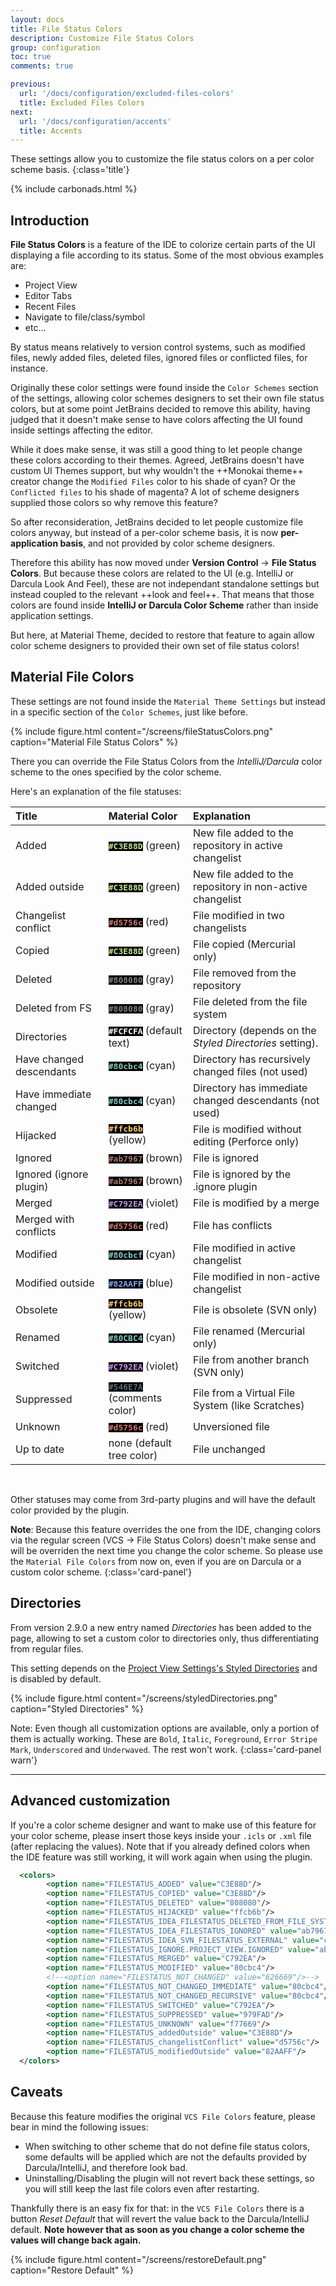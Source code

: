 ```yaml
---
layout: docs
title: File Status Colors
description: Customize File Status Colors
group: configuration
toc: true
comments: true

previous:
  url: '/docs/configuration/excluded-files-colors'
  title: Excluded Files Colors
next:
  url: '/docs/configuration/accents'
  title: Accents
---
```


These settings allow you to customize the file status colors on a per color scheme basis.
{:class='title'}

{% include carbonads.html %}

## Introduction

__File Status Colors__ is a feature of the IDE to colorize certain parts of the UI displaying a file according to its status. Some of the most obvious examples are:
- Project View
- Editor Tabs
- Recent Files
- Navigate to file/class/symbol
- etc...

By status means relatively to version control systems, such as modified files, newly added files, deleted files, ignored files or conflicted files, for instance.

Originally these color settings were found inside the `Color Schemes` section of the settings, allowing color schemes designers to set their own file status colors, but at some point JetBrains decided to remove this ability, having judged that it doesn't make sense to have colors affecting the UI found inside settings affecting the editor.

While it does make sense, it was still a good thing to let people change these colors according to their themes. Agreed, JetBrains doesn't have custom UI Themes support, but why wouldn't the ++Monokai theme++ creator change the `Modified Files` color to his shade of cyan? Or the `Conflicted files` to his shade of magenta? A lot of scheme designers supplied those colors so why remove this feature?

So after reconsideration, JetBrains decided to let people customize file colors anyway, but instead of a per-color scheme basis, it is now **per-application basis**, and not provided by color scheme designers.

Therefore this ability has now moved under **Version Control** -> **File Status Colors**. But because these colors are related to the UI (e.g. IntelliJ or Darcula Look And Feel), these are not independant standalone settings but instead coupled to the relevant ++look and feel++. That means that those colors are found inside **IntelliJ or Darcula Color Scheme** rather than inside application settings.

But here, at Material Theme, decided to restore that feature to again allow color scheme designers to provided their own set of file status colors!

## Material File Colors

These settings are not found inside the `Material Theme Settings` but instead in a specific section of the `Color Schemes`, just like before.

{% include figure.html content="/screens/fileStatusColors.png" caption="Material File Status Colors" %}

There you can override the File Status Colors from the _IntelliJ/Darcula_ color scheme to the ones specified by the color scheme.

Here's an explanation of the file statuses:

| Title                    | Material Color                                                                                                                | Explanation                                               |
|:-------------------------|:------------------------------------------------------------------------------------------------------------------------------|:----------------------------------------------------------|
| Added                    | <span style="background-color:#000; font-weight: bold; font-family: monospace; color:#C3E88D">#C3E88D</span> (green)          | New file added to the repository in active changelist     |
| Added outside            | <span style="background-color:#000; font-weight: bold; font-family: monospace; color:#C3E88D">#C3E88D</span> (green)          | New file added to the repository in non-active changelist |
| Changelist conflict      | <span style="background-color:#000; font-weight: bold; font-family: monospace; color:#d5756c">#d5756c</span> (red)            | File modified in two changelists                          |
| Copied                   | <span style="background-color:#000; font-weight: bold; font-family: monospace; color:#C3E88D">#C3E88D</span> (green)          | File copied (Mercurial only)                              |
| Deleted                  | <span style="background-color:#000; font-weight: bold; font-family: monospace; color:#808080">#808080</span> (gray)           | File removed from the repository                          |
| Deleted from FS          | <span style="background-color:#000; font-weight: bold; font-family: monospace; color:#808080">#808080</span> (gray)           | File deleted from the file system                         |
| Directories              | <span style="background-color:#000; font-weight: bold; font-family: monospace; color:#FCFCFA">#FCFCFA</span> (default text)    | Directory (depends on the *Styled Directories* setting).  |
| Have changed descendants | <span style="background-color:#000; font-weight: bold; font-family: monospace; color:#80cbc4">#80cbc4</span> (cyan)           | Directory has recursively changed files (not used)        |
| Have immediate changed   | <span style="background-color:#000; font-weight: bold; font-family: monospace; color:#80cbc4">#80cbc4</span> (cyan)           | Directory has immediate changed descendants (not used)    |
| Hijacked                 | <span style="background-color:#000; font-weight: bold; font-family: monospace; color:#ffcb6b">#ffcb6b</span> (yellow)         | File is modified without editing (Perforce only)          |
| Ignored                  | <span style="background-color:#000; font-weight: bold; font-family: monospace; color:#ab7967">#ab7967</span> (brown)          | File is ignored                                           |
| Ignored (ignore plugin)  | <span style="background-color:#000; font-weight: bold; font-family: monospace; color:#ab7967">#ab7967</span> (brown)          | File is ignored by the .ignore plugin                     |
| Merged                   | <span style="background-color:#000; font-weight: bold; font-family: monospace; color:#C792EA">#C792EA</span> (violet)         | File is modified by a merge                               |
| Merged with conflicts    | <span style="background-color:#000; font-weight: bold; font-family: monospace; color:#d5756c">#d5756c</span> (red)            | File has conflicts                                        |
| Modified                 | <span style="background-color:#000; font-weight: bold; font-family: monospace; color:#80cbcf">#80cbcf</span> (cyan)           | File modified in active changelist                        |
| Modified outside         | <span style="background-color:#000; font-weight: bold; font-family: monospace; color:#82AAFF">#82AAFF</span> (blue)           | File modified in non-active changelist                    |
| Obsolete                 | <span style="background-color:#000; font-weight: bold; font-family: monospace; color:#ffcb6b">#ffcb6b</span> (yellow)         | File is obsolete (SVN only)                               |
| Renamed                  | <span style="background-color:#000; font-weight: bold; font-family: monospace; color:#80CBC4">#80CBC4</span> (cyan)           | File renamed (Mercurial only)                             |
| Switched                 | <span style="background-color:#000; font-weight: bold; font-family: monospace; color:#C792EA">#C792EA</span> (violet)         | File from another branch (SVN only)                       |
| Suppressed               | <span style="background-color:#000; font-weight: bold; font-family: monospace; color:#546E7A">#546E7A</span> (comments color) | File from a Virtual File System (like Scratches)          |
| Unknown                  | <span style="background-color:#000; font-weight: bold; font-family: monospace; color:#d5756c">#d5756c</span> (red)            | Unversioned file                                          |
| Up to date               | none (default tree color)                                                                                                     | File unchanged                                            |

&nbsp;

Other statuses may come from 3rd-party plugins and will have the default color provided by the plugin.

**Note**: Because this feature overrides the one from the IDE, changing colors via the regular screen (VCS -> File Status Colors) doesn't make sense and will be overriden the next time you change the color scheme. So please use the `Material File Colors` from now on, even if you are on Darcula or a custom color scheme.
{:class='card-panel'}

## Directories

From version 2.9.0 a new entry named _Directories_ has been added to the page, allowing to set a custom color to directories only, thus differentiating from regular files.

This setting depends on the [Project View Settings's Styled Directories]({{site.baseurl}}/docs/configuration/project-view-settings#styled-directories) and is disabled by default.

{% include figure.html content="/screens/styledDirectories.png" caption="Styled Directories" %}

Note: Even though all customization options are available, only a portion of them is actually working. These are `Bold`, `Italic`, `Foreground`, `Error Stripe Mark`, `Underscored` and `Underwaved`. The rest won't work.
{:class='card-panel warn'}

----

## Advanced customization

If you're a color scheme designer and want to make use of this feature for your color scheme, please insert those keys inside your `.icls` or `.xml` file (after replacing the values). Note that if you already defined colors when the IDE feature was still working, it will work again when using the plugin.

```xml
  <colors>
        <option name="FILESTATUS_ADDED" value="C3E88D"/>
        <option name="FILESTATUS_COPIED" value="C3E88D"/>
        <option name="FILESTATUS_DELETED" value="808080"/>
        <option name="FILESTATUS_HIJACKED" value="ffcb6b"/>
        <option name="FILESTATUS_IDEA_FILESTATUS_DELETED_FROM_FILE_SYSTEM" value="808080"/>
        <option name="FILESTATUS_IDEA_FILESTATUS_IGNORED" value="ab7967"/>
        <option name="FILESTATUS_IDEA_SVN_FILESTATUS_EXTERNAL" value="c3e88d"/>
        <option name="FILESTATUS_IGNORE.PROJECT_VIEW.IGNORED" value="ab7967"/>
        <option name="FILESTATUS_MERGED" value="C792EA"/>
        <option name="FILESTATUS_MODIFIED" value="80cbc4"/>
        <!--<option name="FILESTATUS_NOT_CHANGED" value="626669"/>-->
        <option name="FILESTATUS_NOT_CHANGED_IMMEDIATE" value="80cbc4"/>
        <option name="FILESTATUS_NOT_CHANGED_RECURSIVE" value="80cbc4"/>
        <option name="FILESTATUS_SWITCHED" value="C792EA"/>
        <option name="FILESTATUS_SUPPRESSED" value="979FAD"/>
        <option name="FILESTATUS_UNKNOWN" value="f77669"/>
        <option name="FILESTATUS_addedOutside" value="C3E88D"/>
        <option name="FILESTATUS_changelistConflict" value="d5756c"/>
        <option name="FILESTATUS_modifiedOutside" value="82AAFF"/>
  </colors>
  ```

## Caveats

Because this feature modifies the original `VCS File Colors` feature, please bear in mind the following issues:
- When switching to other scheme that do not define file status colors, some defaults will be applied which are not the defaults provided by Darcula/IntelliJ, and therefore look bad.
- Uninstalling/Disabling the plugin will not revert back these settings, so you will still keep the last file colors even after restarting.

Thankfully there is an easy fix for that: in the `VCS File Colors` there is a button _Reset Default_ that will revert the value back to the Darcula/IntelliJ default. **Note however that as soon as you change a color scheme the values will change back again.**

{% include figure.html content="/screens/restoreDefault.png" caption="Restore Default" %}
